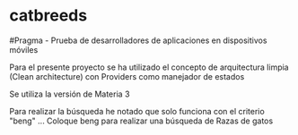 # catbreeds
#Pragma - Prueba de desarrolladores de aplicaciones en dispositivos móviles

Para el presente proyecto se ha utilizado el concepto de arquitectura limpia (Clean architecture) con Providers como manejador de estados

Se utiliza la versión de Materia 3

Para realizar la búsqueda he notado que solo funciona con el criterio "beng" ... Coloque beng para realizar una búsqueda de Razas de gatos
